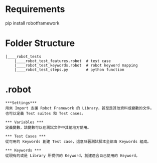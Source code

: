 # Requirements
pip install robotframework

# Folder Structure

    |____robot_tests
        |____robot_test_features.robot  # test case
        |____robot_test_keywords.robot  # robot keyword mapping
        |____robot_test_steps.py        # python function
        
        
# .robot

    ***Settings***
    用來 Import 支援 Robot Framework 的 Library，甚至是其他資料或變數的文件。
    也可以定義 Test suites 和 Test cases。

    *** Variables *** 
    定義變數，該變數可以在測試文件中其他地方使用。

    *** Test Cases ***
    從可用的 Keywords 創建 Test case，這意味著測試腳本全部由 Keywords 組成。

    *** Keywords ***
    從現有的或是 Library 所提供的 Keyword，創建適合自己使用的 Keyword。